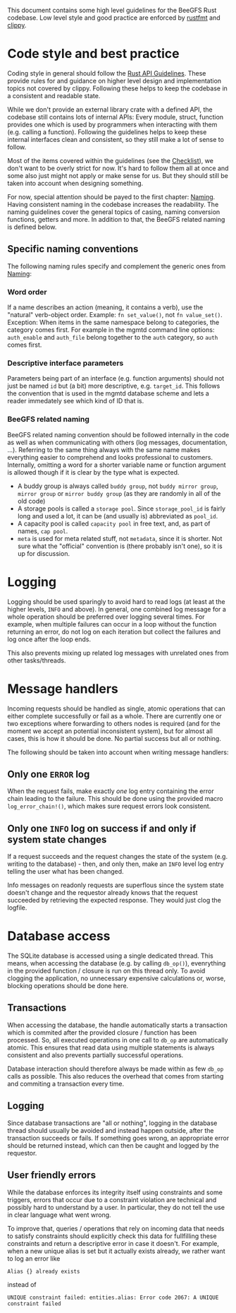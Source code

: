 This document contains some high level guidelines for the BeeGFS Rust codebase. Low level style and good practice are enforced by [rustfmt](https://github.com/rust-lang/rustfmt) and [clippy](https://github.com/rust-lang/rust-clippy).

# Code style and best practice
Coding style in general should follow the [Rust API Guidelines](https://rust-lang.github.io/api-guidelines/). These provide rules for and guidance on higher level design and implementation topics not covered by clippy. Following these helps to keep the codebase in a consistent and readable state.

While we don't provide an external library crate with a defined API, the codebase still contains lots of internal APIs: Every module, struct, function provides one which is used by programmers when interacting with them (e.g. calling a function). Following the guidelines helps to keep these internal interfaces clean and consistent, so they still make a lot of sense to follow.

Most of the items covered within the guidelines (see the [Checklist](https://rust-lang.github.io/api-guidelines/checklist.html)), we don't want to be overly strict for now. It's hard to follow them all at once and some also just might not apply or make sense for us. But they should still be taken into account when designing something.

For now, special attention should be payed to the first chapter: [Naming](https://rust-lang.github.io/api-guidelines/naming). Having consistent naming in the codebase increases the readability. The naming guidelines cover the general topics of casing, naming conversion functions, getters and more. In addition to that, the BeeGFS related naming is defined below.

## Specific naming conventions
The following naming rules specify and complement the generic ones from [Naming](https://rust-lang.github.io/api-guidelines/naming):

### Word order
If a name describes an action (meaning, it contains a verb), use the "natural" verb-object order. Example: `fn set_value()`, not `fn value_set()`. Exception: When items in the same namespace belong to categories, the category comes first. For example in the mgmtd command line options: `auth_enable` and `auth_file` belong together to the `auth` category, so `auth` comes first.

### Descriptive interface parameters
Parameters being part of an interface (e.g. function arguments) should not just be named `id` but (a bit) more descriptive, e.g. `target_id`. This follows the convention that is used in the mgmtd database scheme and lets a reader immedately see which kind of ID that is.

### BeeGFS related naming
BeeGFS related naming convention should be followed internally in the code as well as when communicating with others (log messages, documentation, ...). Referring to the same thing always with the same name makes everything easier to comprehend and looks professional to customers. Internally, omitting a word for a shorter variable name or function argument is allowed though if it is clear by the type what is expected.

* A buddy group is always called `buddy group`, not `buddy mirror group`, `mirror group` or `mirror buddy group` (as they are randomly in all of the old code)
* A storage pools is called a `storage pool`. Since `storage_pool_id` is fairly long and used a lot, it can be (and usually is) abbreviated as `pool_id`.
* A capacity pool is called `capacity pool` in free text, and, as part of names, `cap pool`.
* `meta` is used for meta related stuff, not `metadata`, since it is shorter. Not sure what the "official" convention is (there probably isn't one), so it is up for discussion.



# Logging
Logging should be used sparingly to avoid hard to read logs (at least at the higher levels, `INFO` and above). In general, one combined log message for a whole operation should be preferred over logging several times. For example, when multiple failures can occur in a loop without the function returning an error, do not log on each iteration but collect the failures and log once after the loop ends.

This also prevents mixing up related log messages with unrelated ones from other tasks/threads.

# Message handlers
Incoming requests should be handled as single, atomic operations that can either complete successfully or fail as a whole. There are currently one or two exceptions where forwarding to others nodes is required (and for the moment we accept an potential inconsistent system), but for almost all cases, this is how it should be done. No partial success but all or nothing.

The following should be taken into account when writing message handlers:

## Only one `ERROR` log
When the request fails, make exactly _one_ log entry containing the error chain leading to the failure. This should be done using the provided macro `log_error_chain!()`, which makes sure request errors look consistent.

## Only one `INFO` log on success if and only if system state changes
If a request succeeds and the request changes the state of the system (e.g. writing to the database) - then, and only then, make an `INFO` level log entry telling the user what has been changed.

Info messages on readonly requests are superflous since the system state doesn't change and the requestor already knows that the request succeeded by retrieving the expected response. They would just clog the logfile.

# Database access
The SQLite database is accessed using a single dedicated thread. This means, when accessing the database (e.g. by calling `db_op()`), evenrything in the provided function / closure is run on this thread only. To avoid clogging the application, no unnecessary expensive calculations or, worse, blocking operations should be done here.

## Transactions
When accessing the database, the handle automatically starts a transaction which is commited after the provided closure / function has been processed. So, all executed operations in one call to `db_op` are automatically atomic. This ensures that read data using multiple statements is always consistent and also prevents partially successful operations.

Database interaction should therefore always be made within as few `db_op` calls as possible. This also reduces the overhead that comes from starting and commiting a transaction every time.

## Logging
Since database transactions are "all or nothing", logging in the database thread should usually be avoided and instead happen outside, after the transaction succeeds or fails. If something goes wrong, an appropriate error should be returned instead, which can then be caught and logged by the requestor.

## User friendly errors
While the database enforces its integrity itself using constraints and some triggers, errors that occur due to a constraint violation are technical and possibly hard to understand by a user. In particular, they do not tell the use in clear language what went wrong.

To improve that, queries / operations that rely on incoming data that needs to satisfy constraints should explicitly check this data for fullfilling these constraints and return a descriptive error in case it doesn't. For example, when a new unique alias is set but it actually exists already, we rather want to log an error like
```
Alias {} already exists
```
instead of
```
UNIQUE constraint failed: entities.alias: Error code 2067: A UNIQUE constraint failed
```
